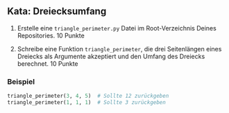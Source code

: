 ## Kata: Dreiecksumfang  

1. Erstelle eine `triangle_perimeter.py` Datei im Root-Verzeichnis Deines Repositories. 10 Punkte  




2. Schreibe eine Funktion `triangle_perimeter`, die drei Seitenlängen eines Dreiecks als Argumente akzeptiert und den Umfang des Dreiecks berechnet. 10 Punkte  




### Beispiel
```python
triangle_perimeter(3, 4, 5)  # Sollte 12 zurückgeben  
triangle_perimeter(1, 1, 1)  # Sollte 3 zurückgeben 

